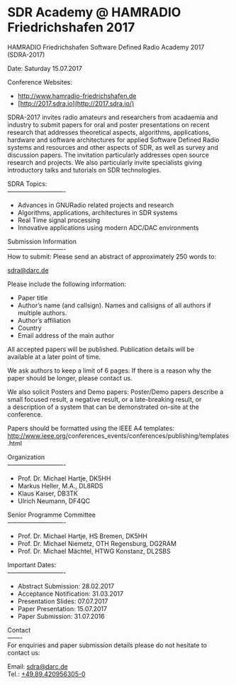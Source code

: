
# SDR Academy @ HAMRADIO Friedrichshafen 2017

HAMRADIO Friedrichshafen Software Defined Radio Academy 2017<br />
(SDRA-2017)

Date: Saturday 15.07.2017

Conference Websites:

* [http://www.hamradio-<wbr />friedrichshafen.de](http://www.hamradio-friedrichshafen.de/)<br />
* [http://2017.sdra.io](http://2017.sdra.io/)

SDRA-2017 invites radio amateurs and researchers from acadaemia and<br />
industry to submit papers for oral and poster presentations on recent<br />
research that addresses theoretical aspects, algorithms, applications,<br />
hardware and software architectures for applied Software Defined Radio<br />
systems and resources and other aspects of SDR, as well as survey and<br />
discussion papers. The invitation particularly addresses open source<br />
research and projects. We also particularly invite specialists giving<br />
introductory talks and tutorials on SDR technologies.

SDRA Topics:<br />
&#8212;&#8212;&#8212;&#8212;&#8212;&#8212;&#8212;&#8212;&#8212;-

* Advances in GNURadio related projects and research<br />
* Algorithms, applications, architectures in SDR systems<br />
* Real Time signal processing<br />
* Innovative applications using modern ADC/DAC environments

Submission Information<br />
&#8212;&#8212;&#8212;&#8212;&#8212;&#8212;&#8212;&#8212;&#8212;-<br />
How to submit: Please send an abstract of approximately 250 words to:

sdra@darc.de

Please include the following information:

* Paper title<br />
* Author&#8217;s name (and callsign). Names and callsigns of all authors if<br />
multiple authors.<br />
* Author&#8217;s affiliation<br />
* Country<br />
* Email address of the main author

All accepted papers will be published. Publication details will be<br />
available at a later point of time.

We ask authors to keep a limit of 6 pages. If there is a reason why the<br />
paper should be longer, please contact us.

We also solicit Posters and Demo papers: Poster/Demo papers describe a<br />
small focused result, a negative result, or a late-breaking result, or<br />
a description of a system that can be demonstrated on-site at the<br />
conference.

Papers should be formatted using the IEEE A4 templates:<br />
<a href="http://www.ieee.org/conferences_events/conferences/publishing/templates.html" target="_blank" rel="noreferrer" data-saferedirecturl="https://www.google.com/url?hl=en&amp;q=http://www.ieee.org/conferences_events/conferences/publishing/templates%0A.html&amp;source=gmail&amp;ust=1484064395729000&amp;usg=AFQjCNGioH_JsSx2oHFgv-T2lp8u3YRGvA">http://www.ieee.org/<wbr />conferences_events/<wbr />conferences/publishing/<wbr />templates<br />
.html</a>

Organization<br />
&#8212;&#8212;&#8212;&#8212;&#8212;&#8212;&#8212;&#8212;&#8212;-<br />
* Prof. Dr. Michael Hartje, DK5HH<br />
* Markus Heller, M.A., DL8RDS<br />
* Klaus Kaiser, DB3TK<br />
* Ulrich Neumann, DF4QC

Senior Programme Committee<br />
&#8212;&#8212;&#8212;&#8212;&#8212;&#8212;&#8212;&#8212;&#8212;-<br />
* Prof. Dr. Michael Hartje, HS Bremen, DK5HH<br />
* Prof. Dr. Michael Niemetz, OTH Regensburg, DG2RAM<br />
* Prof. Dr. Michael Mächtel, HTWG Konstanz, DL2SBS

Important Dates:<br />
&#8212;&#8212;&#8212;&#8212;&#8212;&#8212;&#8212;&#8212;&#8212;-<br />
* Abstract Submission: 28.02.2017<br />
* Acceptance Notification: 31.03.2017<br />
* Presentation Slides: 07.07.2017<br />
* Paper Presentation: 15.07.2017<br />
* Paper Submission: 31.07.2016

Contact<br />
&#8212;&#8212;-<br />
For enquiries and paper submission details please do not hesitate to<br />
contact us:

Email: sdra@darc.de<br />
Tel.: [+49.89.420956305-0](tel:%2B49.89.420956305-0)
